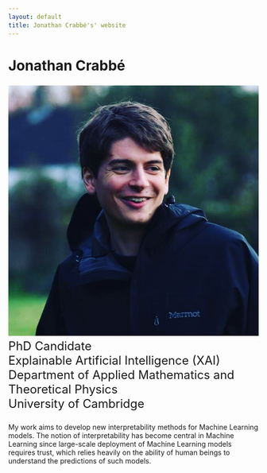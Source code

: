 ```yaml
---
layout: default
title: Jonathan Crabbé's' website
---
```


<h1>Jonathan Crabbé</h1>
<p style="font-size:1.7em">
<img src="/images/jonathan.jpg" alt="Jonathan Crabbé"
	 class="align-left medium"/>
	 PhD Candidate <br>
	 Explainable Artificial Intelligence (XAI) <br>
	 Department of Applied Mathematics and Theoretical Physics <br>
	  University of Cambridge </p>
<p>  My work aims to develop new interpretability methods for Machine Learning models.
	   The notion of interpretability has become central in Machine Learning since
	   large-scale deployment of Machine Learning models requires trust,
	   which relies heavily on the ability of human beings to understand
	   the predictions of such models.</p>
